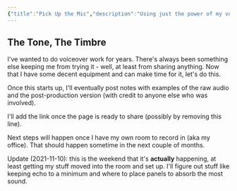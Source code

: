 ```yaml
---
{"title":"Pick Up the Mic","description":"Using just the power of my voice!","date":"2021-07-09","tags":["voiceover","audio","recording","projects"],"dg-publish":true,"created":"2021-07-09T11:38:42","updated":"2025-08-16T14:46:34-04:00","permalink":"/output/write/2021/pick-up-the-mic/","dgPassFrontmatter":true,"noteIcon":"3"}
---
```



## The Tone, The Timbre

I've wanted to do voiceover work for years. There's always been something else keeping me from trying it - well, at least from sharing anything. Now that I have some decent equipment and can make time for it, let's do this.

Once this starts up, I'll eventually post notes with examples of the raw audio and the post-production version (with credit to anyone else who was involved).

I'll add the link once the page is ready to share (possibly by removing this line).

Next steps will happen once I have my own room to record in (aka my office). That should happen sometime in the next couple of months.

Update (2021-11-10): this is the weekend that it's __actually__ happening, at least getting my stuff moved into the room and set up. I'll figure out stuff like keeping echo to a minimum and where to place panels to absorb the most sound.
